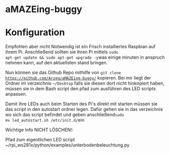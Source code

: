 # aMAZEing-buggy


# Konfiguration
Empfohlen aber nicht Notwendig ist ein Frisch installiertes Raspbian auf ihrem Pi.
Anschließend sollten sie ihren Pi mittels
<code>sudo apt-get update && sudo apt-get upgrade -y</code>was einige minuten in anspruch nehmen kann, auf den aktuellsten stand bringen.

Nun können sie das Github Repo mithilfe von <code>git clone https://github.com/Arzeg/aMAZEing-buggy/</code> kopieren.
Bei mir liegt der Ordner im verzeichnis <code>~/Desktop</code> falls sie diesen dort nicht hinkopiert haben, müssen sie in dem Bash script den pfad zum ausführen des LED scripts anpassen. 

Damit ihre LEDs auch beim Starten des Pi's direkt mit starten müssen sie das script in den autostart ordner legen. Dafür gehen sie in das verzeichnis wo sich das script befindet und geben anschließend<code>sudo mv led_autostart.sh /etc/init.d/</code>ein

Wichtige Info NICHT LÖSCHEN!:

Pfad zum eigentlichen LED script ~/rpi_ws281x/python/examples/unterbodenbeleuchtung.py
